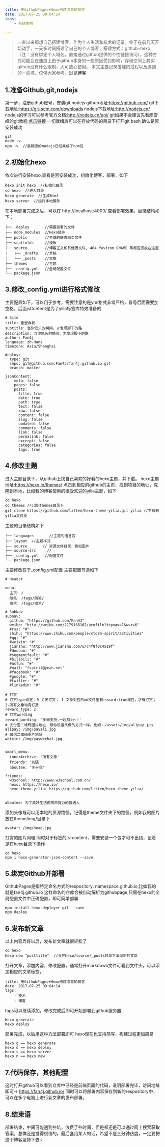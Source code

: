 ```yaml
---
title: 用GithubPages+Hexo搭建漂亮的博客
date: 2017-07-25 09:04:14
tags: 
	- 系统架构

---
```

>一直以来都想自己搭建博客，作为个人生活和技术的记录，终于在前几天开始动手，一天多时间搭建了自己的个人博客，搭建方式：github+hexo（注：没有绑定个人域名，直接通过github提供的个性链接访问），这种方式可能会在速度上由于github本身的一些原因受到影响，存储空间上其实github没有什么限制，大可放心使用。
本文主要记录搭建的过程以及遇到的一些坑，仅供大家参考。[浏览博客](https://fan4j.github.io/)

## 1.准备Github,git,nodejs
第一步，注册github账号，安装git,nodejs
github地址:https://github.com/
git下载地址:https://git-scm.com/downloads
nodejs下载地址:http://nodejs.cn/ 
nodejs的学习可以参考官方文档:http://nodejs.cn/api/
git如果不会建议先看廖雪峰的git教程:[点击链接](https://www.liaoxuefeng.com/wiki/0013739516305929606dd18361248578c67b8067c8c017b000)
一切就绪后可以在存放代码的目录下打开git bash,确认是否安装成功
```
git
node -v
npm -v  //最新版的nodejs已经集成了npm包
```
## 2.初始化hexo
依次进行安装hexo,查看是否安装成功，初始化博客，部署，如下
```
hexo init hexo  //初始化目录
cd hexo  //进入目录
hexo generate  //生成html    
hexo server  //运行本地服务
```
在本地部署完成之后，可以在
http://localhost:4000/
查看部署效果，目录结构如下：
```
├── .deploy       //需要部署的文件
├── node_modules  //Hexo插件
├── public        //生成的静态网页文件
├── scaffolds     //模板
├── source        //博客正文和其他源文件, 404 favicon CNAME 等都应该放在这里
|   ├── _drafts   //草稿
|   └── _posts    //文章
├── themes        //主题
├── _config.yml   //全局配置文件
└── package.json
```
## 3.修改_config.yml进行格式修改
主要配置如下，可以用于参考，需要注意的是yml格式非常严格，冒号后面需要加空格，后面jsContent是为了yilia标签库特效准备的
```
# Site
title: 重塑自我
subtitle: 当你低头的瞬间，才发现脚下的路
description: 当你低头的瞬间，才发现脚下的路
author: Fan4j
language: zh-Hans
timezone: Asia/Shanghai

deploy:
  type: git
  repo: git@github.com:Fan4J/fan4j.github.io.git
  branch: master
  
jsonContent:
    meta: false
    pages: false
    posts:
      title: true
      date: true
      path: true
      text: false
      raw: false
      content: false
      slug: false
      updated: false
      comments: false
      link: false
      permalink: false
      excerpt: false
      categories: false
      tags: true
```
## 4.修改主题
进入主题目录下，从github上找自己喜欢的好看的hexo主题，并下载。
hexo主题地址:https://hexo.io/themes/
点击到相应的github的主页，找到项目的地址，克隆到本地，比如我的博客使用的很受欢迎的yilia主题，如下
```
cd hexo
cd themes //cd到themes目录下
git clone https://github.com/litten/hexo-theme-yilia.git yilia //下载到yilia文件夹
```
主题的目录结构如下
```
├── languages       //主题的语言包
├── layout  //主题样式
├── source       // 资源文件目录，例如图片
├── source-src     //
├── _config.yml   //配置文件
└── package.json
```
主要修改在于_config.yml配置
主要配置节选如下
```
# Header

menu:
  主页: /
  随笔: /tags/随笔/
  技术: /tags/技术/
  
# SubNav
subnav:
  github: "https://github.com/Fan4J"
  weibo: "http://weibo.com/2179165162/profile?topnav=1&wvr=6"
  #rss: "#"
  zhihu: "https://www.zhihu.com/people/storm-spirit/activities"
  #qq: "#"
  #weixin: "#"
  jianshu: "http://www.jianshu.com/u/c4f8f0c4a19f"
  #douban: "#"
  #segmentfault: "#"
  #bilibili: "#"
  #acfun: "#"
  #mail: "fspirit@yeah.net"
  #facebook: "#"
  #google: "#"
  #twitter: "#"
  #linkedin: "#"

# 打赏
# 打赏type设定：0-关闭打赏； 1-文章对应的md文件里有reward:true属性，才有打赏； 2-所有文章均有打赏
reward_type: 2
# 打赏wording
reward_wording: '多谢支持,一起努力~！'
# 支付宝二维码图片地址，跟你设置头像的方式一样。比如：/assets/img/alipay.jpg
alipay: /img/payali.jpg
# 微信二维码图片地址
weixin: /img/paywechat.jpg


smart_menu:
  innerArchive: '所有文章'
  friends: '友链'
  aboutme: '关于我'

friends:
  w3school: http://www.w3school.com.cn/
  hexo: https://hexo.io/
  hexo-theme-yilia: https://github.com/litten/hexo-theme-yilia/
  

aboutme: 为了美好生活而拼命努力的普通人
```
添加头像既可以用本地的资源路径，记得是theme文件夹下的路径，例如我的图片放在theme/img/目录下
```
avatar: /img/head.jpg
```
打赏的图片同理
同时对于标签的js-content，需要安装一个包才可不出错，记着是在hexo目录下操作
```
cd hexo
npm i hexo-generator-json-content --save
```
## 5.绑定Github并部署
GithubPages是指特定命名方式的respository: namespace.github.io,比如我的就是fan4j.github.io
这样命名的仓库会被自动解析为githubpage,只需在hexo的全局配置文件中正确配置，即可简单部署
```
npm install hexo-deployer-git --save
npm deploy 
```
## 6.发布新文章
以上内容弄好以后，发布新文章就很轻松了
```
cd hexo
hexo new "posttitle"  //会在hexo/source/_posts目录下出现新的文章
```
打开文章，添加内容，修改配置，通常打开markdown文件可看到文件头，可以添加相应的文章标签，
```
title: 用GithubPages+Hexo搭建漂亮的博客
date: 2017-07-25 09:04:14
tags: 
	- 技术
	- 博客
```
tags可以继续添加，修改完成后即可开始部署到github服务器
```
hexo generate 
hexo deploy
```
部署完成，以后用这种方法部署即可
hexo现在也支持简写，构建过程更加简易
```
hexo g == hexo generate
hexo d == hexo deploy
hexo s == hexo server
hexo n == hexo new
```
## 7.代码保存，其他配置
这时打开github可以看到仓库中已经是前端页面的代码，说明部署完毕，访问地址即可-> https://fan4j.github.io/
同时可以将部署内容保存到新的respository中，可以在多个电脑上进行新文章的发布部署。
## 8.结束语
部署结束，中间可能遇到些坑，浪费了些时间，但是都还是可以通过网上搜索获取答案，总体还是觉得很值的，最后套用某人的话，希望不是三分钟热度，一定要把这个博客坚持下去~
